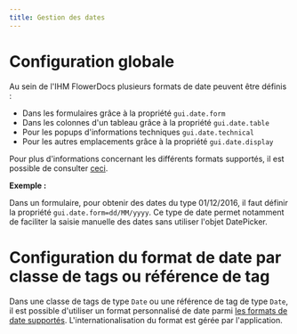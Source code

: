 ```yaml
---
title: Gestion des dates
---
```


# Configuration globale

Au sein de l'IHM FlowerDocs plusieurs formats de date peuvent être définis : 

* Dans les formulaires grâce à la propriété ``gui.date.form``
* Dans les colonnes d'un tableau grâce à la propriété ``gui.date.table``
* Pour les popups d'informations techniques ``gui.date.technical``
* Pour les autres emplacements grâce à la propriété ``gui.date.display``

Pour plus d'informations concernant les différents formats supportés, il est possible de consulter [ceci](https://docs.oracle.com/javase/7/docs/api/java/text/SimpleDateFormat.html).


__Exemple :__ 

Dans un formulaire, pour obtenir des dates du type 01/12/2016, il faut définir la propriété ``gui.date.form=dd/MM/yyyy``. Ce type de date permet notamment de faciliter la saisie manuelle des dates sans utiliser l'objet DatePicker.


# Configuration du format de date par classe de tags ou référence de tag

Dans une classe de tags de type ``Date`` ou une référence de tag de type ``Date``, il est possible d'utiliser un format personnalisé de date parmi [les formats de date supportés](broken-link.md). L'internationalisation du format est gérée par l'application.